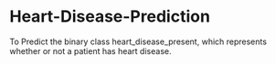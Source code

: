 # Heart-Disease-Prediction
To Predict the binary class heart_disease_present, which represents whether or not a patient has heart disease.
